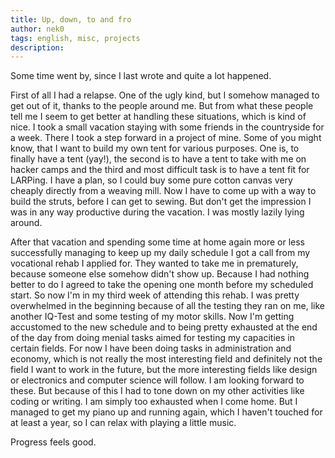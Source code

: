 ```yaml
---
title: Up, down, to and fro
author: nek0
tags: english, misc, projects
description: 
---
```


Some time went by, since I last wrote and quite a lot happened.

First of all I had a relapse. One of the ugly kind, but I somehow managed to get
out of it, thanks to the people around me. But from what these people tell me I
seem to get better at handling these situations, which is kind of nice. I took a
small vacation staying with some friends in the countryside for a week. There I
took a step forward in a project of mine. Some of you might know, that I want to
build my own tent for various purposes. One is, to finally have a tent (yay!),
the second is to have a tent to take with me on hacker camps and the third and
most difficult task is to have a tent fit for LARPing. I have a plan, so I could
buy some pure cotton canvas very cheaply directly from a weaving mill. Now I
have to come up with a way to build the struts, before I can get to sewing. But
don't get the impression I was in any way productive during the vacation. I was
mostly lazily lying around.

After that vacation and spending some time at home again more or less
successfully managing to keep up my daily schedule I got a call from my
vocational rehab I applied for. They wanted to take me in prematurely, because
someone else somehow didn't show up. Because I had nothing better to do I agreed
to take the opening one month before my scheduled start. So now I'm in my third
week of attending this rehab. I was pretty overwhelmed in the beginning because
of all the testing they ran on me, like another IQ-Test and some testing of my
motor skills. Now I'm getting accustomed to the new schedule and to being pretty
exhausted at the end of the day from doing menial tasks aimed for testing my
capacities in certain fields. For now I have been doing tasks in administration
and economy, which is not really the most interesting field and definitely not
the field I want to work in the future, but the more interesting fields like
design or electronics and computer science will follow. I am looking forward to
these. But because of this I had to tone down on my other activities like coding
or writing. I am simply too exhausted when I come home. But I managed to get my
piano up and running again, which I haven't touched for at least a year, so I
can relax with playing a little music.

Progress feels good.
